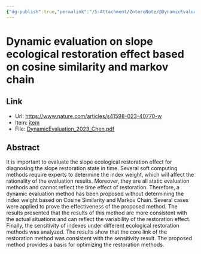 ```yaml
---
{"dg-publish":true,"permalink":"/5-Attachment/ZoteroNote/@DynamicEvaluation_2023_Chen/","title":"Dynamic evaluation on slope ecological restoration effect based on cosine similarity and markov chain"}
---
```


# Dynamic evaluation on slope ecological restoration effect based on cosine similarity and markov chain
## Link
- Url: https://www.nature.com/articles/s41598-023-40770-w
- Item: [item](zotero://select/library/items/QVWL3NFB)
- File: [DynamicEvaluation_2023_Chen.pdf](zotero://open-pdf/library/items/GG25CUA7)
## Abstract
It is important to evaluate the slope ecological restoration effect for diagnosing the slope restoration state in time. Several soft computing methods require experts to determine the index weight, which will affect the rationality of the evaluation results. Moreover, they are all static evaluation methods and cannot reflect the time effect of restoration. Therefore, a dynamic evaluation method has been proposed without determining the index weight based on Cosine Similarity and Markov Chain. Several cases were applied to prove the effectiveness of the proposed method. The results presented that the results of this method are more consistent with the actual situations and can reflect the variability of the restoration effect. Finally, the sensitivity of indexes under different ecological restoration methods was analyzed. The results show that the core link of the restoration method was consistent with the sensitivity result. The proposed method provides a basis for optimizing the restoration methods.